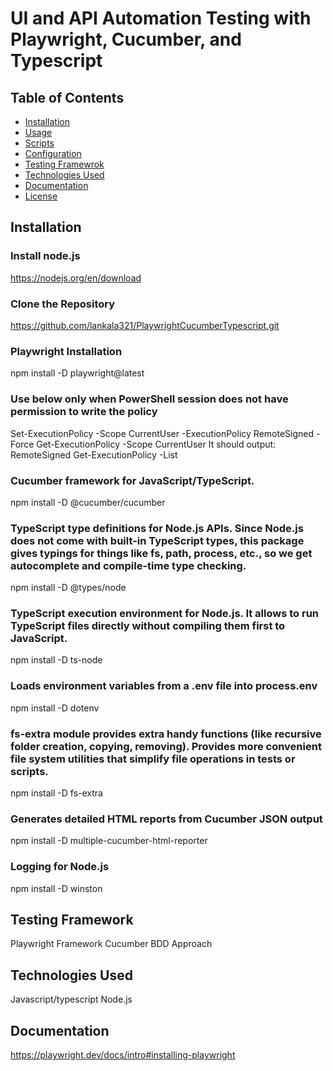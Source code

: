 ﻿# UI and API Automation Testing with Playwright, Cucumber, and Typescript

## Table of Contents
- [Installation](#installation)  
- [Usage](#usage)  
- [Scripts](#scripts)  
- [Configuration](#configuration)  
- [Testing Framewrok](#testing-framework)  
- [Technologies Used](#technologies-used)  
- [Documentation](#documentation)  
- [License](#license)

## Installation
### Install node.js
https://nodejs.org/en/download

### Clone the Repository
https://github.com/lankala321/PlaywrightCucumberTypescript.git

### Playwright Installation
npm install -D playwright@latest

### Use below only when PowerShell session does not have permission to write the policy
Set-ExecutionPolicy -Scope CurrentUser -ExecutionPolicy RemoteSigned -Force
Get-ExecutionPolicy -Scope CurrentUser
It should output: RemoteSigned
Get-ExecutionPolicy -List

### Cucumber framework for JavaScript/TypeScript.
npm install -D @cucumber/cucumber

### TypeScript type definitions for Node.js APIs. Since Node.js does not come with built-in TypeScript types, this package gives typings for things like fs, path, process, etc., so we get autocomplete and compile-time type checking.
npm install -D @types/node

### TypeScript execution environment for Node.js. It allows to run TypeScript files directly without compiling them first to JavaScript.
npm install -D ts-node

### Loads environment variables from a .env file into process.env
npm install -D dotenv

### fs-extra module provides extra handy functions (like recursive folder creation, copying, removing). Provides more convenient file system utilities that simplify file operations in tests or scripts.
npm install -D fs-extra

### Generates detailed HTML reports from Cucumber JSON output
npm install -D multiple-cucumber-html-reporter

### Logging for Node.js
npm install -D winston

## Testing Framework
Playwright Framework
Cucumber BDD Approach 

## Technologies Used
Javascript/typescript
Node.js

## Documentation
https://playwright.dev/docs/intro#installing-playwright